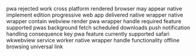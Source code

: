 pwa rejected work cross platform rendered browser may appear native implement edition progressive web app delivered native wrapper native wrapper contain webview render pwa wrapper handle required feature supported pwas background fetch scheduled downloads push notification handling consequence key pwa feature currently supported safari wkwebview service worker native wrapper handle functionality offline browsing universal link